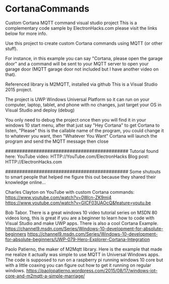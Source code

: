 # CortanaCommands
Custom Cortana MQTT command visual studio project
This is a complementary code sample by ElectronHacks.com please visit the links below for more info.

Use this project to create custom Cortana commands using MQTT (or other stuff).

For instance, in this example you can say "Cortana, please open the garage door" and a command will be sent to your MQTT server to open your garage door (MQTT garage door not included but I have another video on that).

Referenced library is M2MQTT, installed via github
This is a Visual Studio 2015 project.

The project is UWP Windows Universal Platform so it can run on your computer, laptop, tablet, and phone with no changes, just target your OS in Visual Studio and deploy (debug)

You only need to debug the project once then you will find it in your windows 10 start menu, after that just say "Hey Cortana" to get Cortana to listen, "Please" this is the callable name of the program, you could change it to whatever you want, then "Whatever You Want" Cortana will launch the program and send the MQTT message then close


############################################
Tutorial found here:
YouTube video: HTTP://YouTube.com/ElectronHacks
Blog post: HTTP://ElectronHacks.com


############################################
Some shutouts to smart people that helped me figure this out because they shared their knowledge online...

Charles Clayton on YouTube with custom Cortana commands: 
https://www.youtube.com/watch?v=0Wcn-ZK9mi4 
https://www.youtube.com/watch?v=GICF03UAOcQ&feature=youtu.be

Bob Tabor. There is a great windows 10 video tutorial series on MSDN 80 videos long, this is great if you are a beginner to learn how to code with Visual Studio and make UWP apps. There is also a cool Cortana Example.
https://channel9.msdn.com/Series/Windows-10-development-for-absolute-beginners
https://channel9.msdn.com/Series/Windows-10-development-for-absolute-beginners/UWP-079-Hero-Explorer-Cortana-Integration

Paolo Patierno, the maker of M2Mqtt library. Here is the example that made me realize it actually was simple to use MQTT in Universal Windows apps. The code is supposed to run on a raspberry pi running windows 10 core but with a little coaxing you can figure out how to get it running on regular windows.
https://paolopatierno.wordpress.com/2015/08/17/windows-iot-core-and-m2mqtt-a-simple-marriage/

